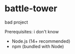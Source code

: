 # battle-tower

bad project

Prerequisites: i don't know
- Node.js (14+ recommended)
- npm (bundled with Node)



